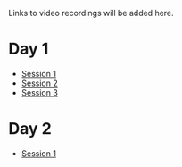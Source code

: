 Links to video recordings will be added here.

# Day 1

* [Session 1](https://vimeo.com/821356324)
* [Session 2](https://vimeo.com/821353740)
* [Session 3](https://vimeo.com/821379858)

# Day 2

* [Session 1](https://vimeo.com/821614507)